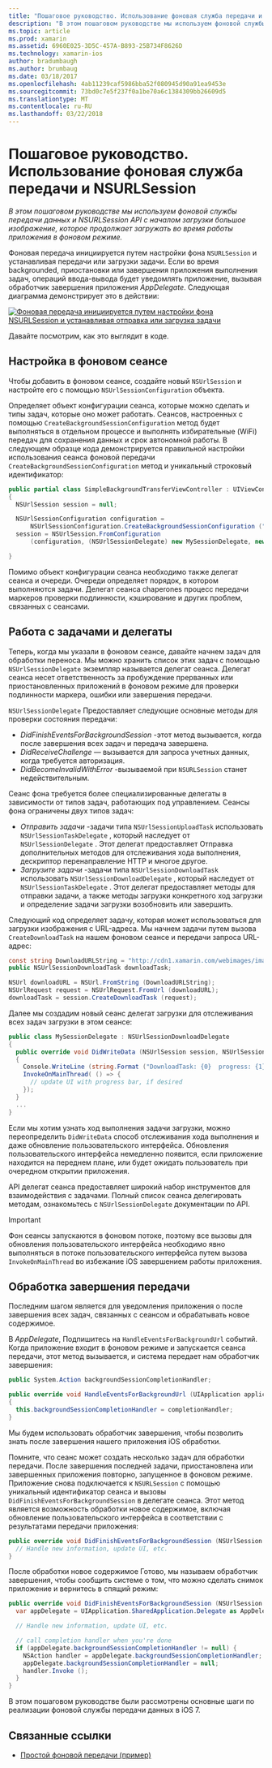 ```yaml
---
title: "Пошаговое руководство. Использование фоновая служба передачи и NSURLSession"
description: "В этом пошаговом руководстве мы используем фоновой службы передачи данных и NSURLSession API с началом загрузки большое изображение, которое продолжает загружать во время работы приложения в фоновом режиме."
ms.topic: article
ms.prod: xamarin
ms.assetid: 6960E025-3D5C-457A-B893-25B734F8626D
ms.technology: xamarin-ios
author: bradumbaugh
ms.author: brumbaug
ms.date: 03/18/2017
ms.openlocfilehash: 4ab11239caf5986bba52f080945d90a91ea9453e
ms.sourcegitcommit: 73bd0c7e5f237f0a1be70a6c1384309bb26609d5
ms.translationtype: MT
ms.contentlocale: ru-RU
ms.lasthandoff: 03/22/2018
---
```

# <a name="walkthrough---using-background-transfer-service-and-nsurlsession"></a>Пошаговое руководство. Использование фоновая служба передачи и NSURLSession

_В этом пошаговом руководстве мы используем фоновой службы передачи данных и NSURLSession API с началом загрузки большое изображение, которое продолжает загружать во время работы приложения в фоновом режиме._

Фоновая передача инициируется путем настройки фона `NSURLSession` и устанавливая передачи или загрузки задачи. Если во время backgrounded, приостановки или завершения приложения выполнения задач, операций ввода-вывода будет уведомлять приложение, вызывая обработчик завершения приложения *AppDelegate*. Следующая диаграмма демонстрирует это в действии:

 [![](background-transfer-walkthrough-images/transfer.png "Фоновая передача инициируется путем настройки фона NSURLSession и устанавливая отправка или загрузка задачи")](background-transfer-walkthrough-images/transfer.png#lightbox)

Давайте посмотрим, как это выглядит в коде.

## <a name="configuring-a-background-session"></a>Настройка в фоновом сеансе

Чтобы добавить в фоновом сеансе, создайте новый `NSUrlSession` и настройте его с помощью `NSUrlSessionConfiguration` объекта.

Определяет объект конфигурации сеанса, которые можно сделать и типы задач, которые оно может работать.
Сеансов, настроенных с помощью `CreateBackgroundSessionConfiguration` метод будет выполняться в отдельном процессе и выполнять избирательные (WiFi) передач для сохранения данных и срок автономной работы.
В следующем образце кода демонстрируется правильной настройки использования сеанса фоновой передачи `CreateBackgroundSessionConfiguration` метод и уникальный строковый идентификатор:

```csharp
public partial class SimpleBackgroundTransferViewController : UIViewController
{
  NSUrlSession session = null;

  NSUrlSessionConfiguration configuration =
      NSUrlSessionConfiguration.CreateBackgroundSessionConfiguration ("com.SimpleBackgroundTransfer.BackgroundSession");
  session = NSUrlSession.FromConfiguration
      (configuration, (NSUrlSessionDelegate) new MySessionDelegate, new NSOperationQueue());

}
```

Помимо объект конфигурации сеанса необходимо также делегат сеанса и очереди.
Очереди определяет порядок, в котором выполняются задачи. Делегат сеанса chaperones процесс передачи маркеров проверки подлинности, кэширование и других проблем, связанных с сеансами.

## <a name="working-with-tasks-and-delegates"></a>Работа с задачами и делегаты

Теперь, когда мы указали в фоновом сеансе, давайте начнем задач для обработки переноса. Мы можно хранить список этих задач с помощью `NSUrlSessionDelegate` экземпляр называется делегат сеанса. Делегат сеанса несет ответственность за пробуждение прерванных или приостановленных приложений в фоновом режиме для проверки подлинности маркера, ошибки или завершения передачи.

`NSUrlSessionDelegate` Предоставляет следующие основные методы для проверки состояния передачи:

-  *DidFinishEventsForBackgroundSession* -этот метод вызывается, когда после завершения всех задач и передача завершена.
-  *DidReceiveChallenge* — вызывается для запроса учетных данных, когда требуется авторизация.
-  *DidBecomeInvalidWithError* -вызываемой при `NSURLSession` станет недействительным.


Сеанс фона требуется более специализированные делегаты в зависимости от типов задач, работающих под управлением. Сеансы фона ограничены двух типов задач:

-  *Отправить задачи* -задачи типа `NSUrlSessionUploadTask` использовать `NSUrlSessionTaskDelegate` , который наследует от `NSUrlSessionDelegate` . Этот делегат предоставляет Отправка дополнительных методов для отслеживания хода выполнения, дескриптор перенаправление HTTP и многое другое.
-  *Загрузите задачи* -задачи типа `NSUrlSessionDownloadTask` использовать `NSUrlSessionDownloadDelegate` , который наследует от `NSUrlSessionTaskDelegate` . Этот делегат предоставляет методы для отправки задачи, а также методы загрузки конкретного ход загрузки и определение задачи загрузки возобновить или завершить.


Следующий код определяет задачу, которая может использоваться для загрузки изображения с URL-адреса. Мы начнем задачи путем вызова `CreateDownloadTask` на нашем фоновом сеансе и передачи запроса URL-адрес:

```csharp
const string DownloadURLString = "http://cdn1.xamarin.com/webimages/images/xamarin.png";
public NSUrlSessionDownloadTask downloadTask;

NSUrl downloadURL = NSUrl.FromString (DownloadURLString);
NSUrlRequest request = NSUrlRequest.FromUrl (downloadURL);
downloadTask = session.CreateDownloadTask (request);
```

Далее мы создадим новый сеанс делегат загрузки для отслеживания всех задач загрузки в этом сеансе:

```csharp
public class MySessionDelegate : NSUrlSessionDownloadDelegate
{
  public override void DidWriteData (NSUrlSession session, NSUrlSessionDownloadTask downloadTask, long bytesWritten, long totalBytesWritten, long totalBytesExpectedToWrite)
  {
    Console.WriteLine (string.Format ("DownloadTask: {0}  progress: {1}", downloadTask, progress));
    InvokeOnMainThread( () => {
      // update UI with progress bar, if desired
    });
  }
  ...
}
```

Если мы хотим узнать ход выполнения задачи загрузки, можно переопределить `DidWriteData` способ отслеживания хода выполнения и даже обновление пользовательского интерфейса. Обновления пользовательского интерфейса немедленно появится, если приложение находится на переднем плане, или будет ожидать пользователь при очередном открытии приложения.

API делегат сеанса предоставляет широкий набор инструментов для взаимодействия с задачами. Полный список сеанса делегировать методам, ознакомьтесь с `NSUrlSessionDelegate` документации по API.

> [!IMPORTANT]
> Фон сеансы запускаются в фоновом потоке, поэтому все вызовы для обновления пользовательского интерфейса необходимо явно выполняться в потоке пользовательского интерфейса путем вызова `InvokeOnMainThread` во избежание iOS завершением работы приложения. 


## <a name="handling-transfer-completion"></a>Обработка завершения передачи

Последним шагом является для уведомления приложения о после завершения всех задач, связанных с сеансом и обрабатывать новое содержимое.

В *AppDelegate*, Подпишитесь на `HandleEventsForBackgroundUrl` событий. Когда приложение входит в фоновом режиме и запускается сеанса передачи, этот метод вызывается, и система передает нам обработчик завершения:

```csharp
public System.Action backgroundSessionCompletionHandler;

public override void HandleEventsForBackgroundUrl (UIApplication application, string sessionIdentifier, System.Action completionHandler)
{
  this.backgroundSessionCompletionHandler = completionHandler;
}
```

Мы будем использовать обработчик завершения, чтобы позволить знать после завершения нашего приложения iOS обработки.

Помните, что сеанс может создать несколько задач для обработки передачи. После завершения последней задачи, приостановлена или завершенных приложения повторно, запущенное в фоновом режиме. Приложение снова подключается к `NSURLSession` с помощью уникальный идентификатор сеанса и вызовы `DidFinishEventsForBackgroundSession` в делегате сеанса. Этот метод является возможность обработки новое содержимое, включая обновление пользовательского интерфейса в соответствии с результатами передачи приложения:

```csharp
public override void DidFinishEventsForBackgroundSession (NSUrlSession session) {
  // Handle new information, update UI, etc.
}
```

После обработки новое содержимое Готово, мы называем обработчик завершения, чтобы сообщить системе о том, что можно сделать снимок приложение и вернитесь в спящий режим:

```csharp
public override void DidFinishEventsForBackgroundSession (NSUrlSession session) {
  var appDelegate = UIApplication.SharedApplication.Delegate as AppDelegate;

  // Handle new information, update UI, etc.

  // call completion handler when you're done
  if (appDelegate.backgroundSessionCompletionHandler != null) {
    NSAction handler = appDelegate.backgroundSessionCompletionHandler;
    appDelegate.backgroundSessionCompletionHandler = null;
    handler.Invoke ();
  }
}
```

В этом пошаговом руководстве были рассмотрены основные шаги по реализации фоновой службы передачи данных в iOS 7.



## <a name="related-links"></a>Связанные ссылки

- [Простой фоновой передачи (пример)](https://developer.xamarin.com/samples/monotouch/SimpleBackgroundTransfer/)
